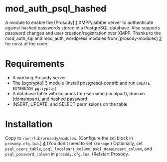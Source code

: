 mod_auth_psql_hashed
====================

A module to enable the [Prosody] [1] XMPP/Jabber server to authenticate against hashed passwords stored in a PostgreSQL database. Also supports password changes and user creation/registration over XMPP. Thanks to the mod_auth_sql and mod_auth_wordpress modules from [prosody-modules] [2] for most of the code.

Requirements
============
  * A working Prosody server
  * The [pgcrypto] [3] module (install postgresql-contrib and run `CREATE EXTENSION pgcrypto;`)
  * A database table with columns for username (localpart), domain (domainpart), and hashed password
  * INSERT, UPDATE, and SELECT permissions on the table

Installation
============

Copy to `/usr/lib/prosody/modules`. [Configure the sql block in `prosody.cfg.lua`.] [4] (You don't need to set `storage`.) Optionally, set `psql_users_table`, `psql_localpart_column`, `psql_domainpart_column`, and `psql_password_column` in `prosody.cfg.lua`. (Re)start Prosody.

[1]: https://prosody.im/
[2]: https://code.google.com/p/prosody-modules/
[3]: http://www.postgresql.org/docs/9.1/static/pgcrypto.html
[4]: https://prosody.im/doc/modules/mod_storage_sql
